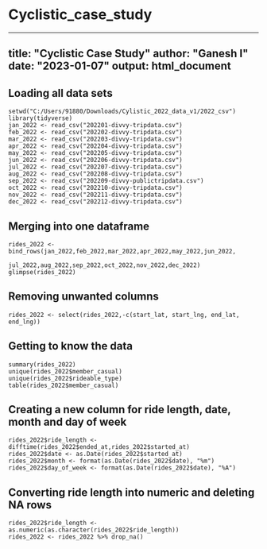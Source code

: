 # Cyclistic_case_study
---
title: "Cyclistic Case Study"
author: "Ganesh I"
date: "2023-01-07"
output: html_document
---

## Loading all data sets

```{r eval=FALSE, include=FALSE}
setwd("C:/Users/91880/Downloads/Cylistic_2022_data_v1/2022_csv")
library(tidyverse)
jan_2022 <- read_csv("202201-divvy-tripdata.csv")
feb_2022 <- read_csv("202202-divvy-tripdata.csv")
mar_2022 <- read_csv("202203-divvy-tripdata.csv")
apr_2022 <- read_csv("202204-divvy-tripdata.csv")
may_2022 <- read_csv("202205-divvy-tripdata.csv")
jun_2022 <- read_csv("202206-divvy-tripdata.csv")
jul_2022 <- read_csv("202207-divvy-tripdata.csv")
aug_2022 <- read_csv("202208-divvy-tripdata.csv")
sep_2022 <- read_csv("202209-divvy-publictripdata.csv")
oct_2022 <- read_csv("202210-divvy-tripdata.csv")
nov_2022 <- read_csv("202211-divvy-tripdata.csv")
dec_2022 <- read_csv("202212-divvy-tripdata.csv")
```

## Merging into one dataframe

```{r eval=FALSE, include=FALSE}
rides_2022 <- bind_rows(jan_2022,feb_2022,mar_2022,apr_2022,may_2022,jun_2022,
                        jul_2022,aug_2022,sep_2022,oct_2022,nov_2022,dec_2022)
glimpse(rides_2022)
```

## Removing unwanted columns

```{r eval=FALSE, include=FALSE}
rides_2022 <- select(rides_2022,-c(start_lat, start_lng, end_lat, end_lng))
```

## Getting to know the data

```{r eval=FALSE, include=FALSE}
summary(rides_2022)
unique(rides_2022$member_casual)
unique(rides_2022$rideable_type)
table(rides_2022$member_casual)
```

## Creating a new column for ride length, date, month and day of week

```{r eval=FALSE, include=FALSE}
rides_2022$ride_length <- difftime(rides_2022$ended_at,rides_2022$started_at)
rides_2022$date <- as.Date(rides_2022$started_at)
rides_2022$month <- format(as.Date(rides_2022$date), "%m")
rides_2022$day_of_week <- format(as.Date(rides_2022$date), "%A")
```

## Converting ride length into numeric and deleting NA rows

```{r eval=FALSE, include=FALSE}
rides_2022$ride_length <- as.numeric(as.character(rides_2022$ride_length))
rides_2022 <- rides_2022 %>% drop_na()
```
